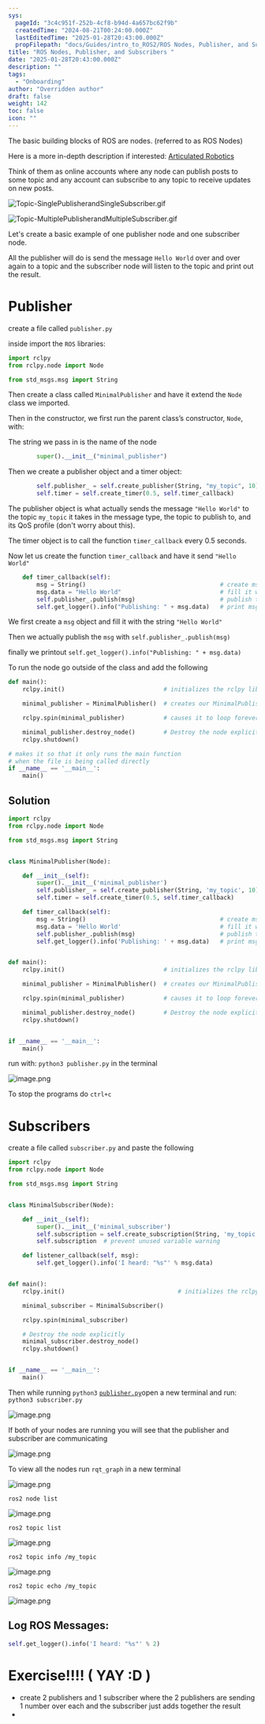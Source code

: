 ```yaml
---
sys:
  pageId: "3c4c951f-252b-4cf8-b94d-4a657bc62f9b"
  createdTime: "2024-08-21T00:24:00.000Z"
  lastEditedTime: "2025-01-28T20:43:00.000Z"
  propFilepath: "docs/Guides/intro_to_ROS2/ROS Nodes, Publisher, and Subscribers .md"
title: "ROS Nodes, Publisher, and Subscribers "
date: "2025-01-28T20:43:00.000Z"
description: ""
tags:
  - "Onboarding"
author: "Overridden author"
draft: false
weight: 142
toc: false
icon: ""
---
```


The basic building blocks of ROS are nodes. (referred to as ROS Nodes)

Here is a more in-depth description if interested: [Articulated Robotics](https://articulatedrobotics.xyz/tutorials/ready-for-ros/ros-overview#2-nodes)

Think of them as online accounts where any node can publish posts to some topic and any account can subscribe to any topic to receive updates on new posts.

![Topic-SinglePublisherandSingleSubscriber.gif](https://docs.ros.org/en/humble/_images/Topic-SinglePublisherandSingleSubscriber.gif)

![Topic-MultiplePublisherandMultipleSubscriber.gif](https://docs.ros.org/en/humble/_images/Topic-MultiplePublisherandMultipleSubscriber.gif)

Let's create a basic example of one publisher node and one subscriber node.

All the publisher will do is send the message `Hello World` over and over again to a topic and the subscriber node will listen to the topic and print out the result.

# Publisher

create a file called `publisher.py` 

inside import the `ROS` libraries:

```python
import rclpy
from rclpy.node import Node

from std_msgs.msg import String
```

Then create a class called `MinimalPublisher` and have it extend the `Node` class we imported.

Then in the constructor, we first run the parent class’s constructor, `Node`, with:

The string we pass in is the name of the node

```python
        super().__init__("minimal_publisher")
```

Then we create a publisher object and a timer object:

```python
        self.publisher_ = self.create_publisher(String, "my_topic", 10)
        self.timer = self.create_timer(0.5, self.timer_callback)
```

The publisher object is what actually sends the message `"Hello World"` to the topic `my_topic` it takes in the message type, the topic to publish to, and its QoS profile (don't worry about this).

The timer object is to call the function `timer_callback` every 0.5 seconds.

Now let us create the function `timer_callback` and have it send `"Hello World"`

```python
    def timer_callback(self):
        msg = String()                                      # create msg object
        msg.data = "Hello World"                            # fill it with data
        self.publisher_.publish(msg)                        # publish the message
        self.get_logger().info("Publishing: " + msg.data)   # print msg
```

We first create a `msg` object and fill it with the string `"Hello World"`

Then we actually publish the `msg` with `self.publisher_.publish(msg)`

finally we printout `self.get_logger().info("Publishing: " + msg.data)`

To run the node go outside of the class and add the following

```python
def main():
    rclpy.init()                            # initializes the rclpy library

    minimal_publisher = MinimalPublisher()  # creates our MinimalPublisher object

    rclpy.spin(minimal_publisher)           # causes it to loop forever

    minimal_publisher.destroy_node()        # Destroy the node explicitly
    rclpy.shutdown()

# makes it so that it only runs the main function
# when the file is being called directly
if __name__ == '__main__': 
    main()
```

## Solution

```python
import rclpy
from rclpy.node import Node

from std_msgs.msg import String


class MinimalPublisher(Node):

    def __init__(self):
        super().__init__('minimal_publisher')
        self.publisher_ = self.create_publisher(String, 'my_topic', 10)
        self.timer = self.create_timer(0.5, self.timer_callback)

    def timer_callback(self):
        msg = String()                                      # create msg object
        msg.data = 'Hello World'                            # fill it with data
        self.publisher_.publish(msg)                        # publish the message
        self.get_logger().info('Publishing: ' + msg.data)   # print msg


def main():
    rclpy.init()                            # initializes the rclpy library

    minimal_publisher = MinimalPublisher()  # creates our MinimalPublisher object

    rclpy.spin(minimal_publisher)           # causes it to loop forever

    minimal_publisher.destroy_node()        # Destroy the node explicitly
    rclpy.shutdown()


if __name__ == '__main__':
    main()
```

run with: `python3 publisher.py` in the terminal

![image.png](https://prod-files-secure.s3.us-west-2.amazonaws.com/d518164a-d88e-44d1-a4ee-3adb3bd8bce0/9214accb-ad5b-44f1-a31c-b3167c59138b/image.png?X-Amz-Algorithm=AWS4-HMAC-SHA256&X-Amz-Content-Sha256=UNSIGNED-PAYLOAD&X-Amz-Credential=ASIAZI2LB4665QY3BUOV%2F20250227%2Fus-west-2%2Fs3%2Faws4_request&X-Amz-Date=20250227T170728Z&X-Amz-Expires=3600&X-Amz-Security-Token=IQoJb3JpZ2luX2VjEEEaCXVzLXdlc3QtMiJIMEYCIQDSKZhPJ4GpTO6PSc7ohRbl6%2Bg9nVwVIGOxZPCt4uLvwQIhAIftd%2Bjxi7FmRnVl6gPhYCYZiA%2B1uJ%2FXUYDcs4beWfY6Kv8DCHoQABoMNjM3NDIzMTgzODA1IgyC2lqSwPXxwbBul1Iq3AOm51zpn2ajhR5RWwozT8Gmgo5jaz0YkmRU%2Bs4%2B9dWr7e8OCFU3pRVxdpJynaDdcXhGtylLeOhwZRoGCzLrRRCGIrfTEIWXppYp5SYLm4y4VqGQYJiw4pXyDUFnyzXcRDkihoZOqWptKqsVbZIEyE385hFXyVwz46gAchw4w4%2FlR8VH%2FTQNn3I5VuMBMcsAoUepZq9yBSX3O%2BYLDY34M2651HZMwQfOuIlGkI5gRUN1Ot%2BM3lHPJDuc7Dv4pP8o4R%2BQaZMeM469OgBBHjeOXWCszAZpAAnURkzTlbZkGhNoWe%2B9M%2ByY0G4VAGBPQArl5Aeurk9NI8YMs2fRIm0QeCpORWB3Y3VKCJmEk%2BlGQJXqIP9hqeha7WAVoD%2BtuaIEaX%2FwQu%2F0j%2FtTPpuxdE%2BWNqcMv87B1S20m1HI7i%2BN4U3gDucJxUmRvkkXurje%2BerpCrLxhpUIfoojR6ZhelBt9evKP1l%2BqZRa182NdLMELaeyy51FgAcmSOXgL%2BY0Q80cicibGU6MmecD6XE%2FDgaWQgDpBgKMAuIcn%2F3bj%2Fu5JCnz8xGb3Ip8tJPuDcDoXA5Bq8VqLbiKGuLUToYjI5CDzSzbz%2Fa3upcAoHa8DPSBZQkoMIWYGA0yGhHHuVaJFzC6tIK%2BBjqkAdQ0K2sWIauSumkf5ardslJF1TkYmVedar0LQEy%2FzGZnOlh9JkZ1aoT6dCgqB7DlHkL4%2Frc5X5Siw47a42nIGDTT3yT3lNfEN9bOGwCHy9uLw77WkAnUfnH0C59%2BpJ7m4B73CpkJwQJc8MJwWsYGpI%2BpVggxX32tu%2BdQaXdLw2i9C5K64u3dRp3g23%2FPhWpN91Yd1JtHcVkdCHlp09Iwf8N0YkbL&X-Amz-Signature=ca50e025f57af31c40eb49848e73230ad265ee722477e7dd5f04fc18ac245738&X-Amz-SignedHeaders=host&x-id=GetObject)

To stop the programs do `ctrl+c`

# Subscribers

create a file called `subscriber.py` and paste the following

```python
import rclpy
from rclpy.node import Node

from std_msgs.msg import String


class MinimalSubscriber(Node):

    def __init__(self):
        super().__init__('minimal_subscriber')
        self.subscription = self.create_subscription(String, 'my_topic', self.listener_callback, 10)
        self.subscription  # prevent unused variable warning

    def listener_callback(self, msg):
        self.get_logger().info('I heard: "%s"' % msg.data)


def main():
    rclpy.init()                                # initializes the rclpy library

    minimal_subscriber = MinimalSubscriber()

    rclpy.spin(minimal_subscriber)

    # Destroy the node explicitly
    minimal_subscriber.destroy_node()
    rclpy.shutdown()


if __name__ == '__main__':
    main()
```

Then while running `python3` [`publisher.py`](http://publisher.py/)open a new terminal and run: `python3 subscriber.py` 

![image.png](https://prod-files-secure.s3.us-west-2.amazonaws.com/d518164a-d88e-44d1-a4ee-3adb3bd8bce0/611fccf2-c738-4dbd-94e9-98f209092866/image.png?X-Amz-Algorithm=AWS4-HMAC-SHA256&X-Amz-Content-Sha256=UNSIGNED-PAYLOAD&X-Amz-Credential=ASIAZI2LB4665QY3BUOV%2F20250227%2Fus-west-2%2Fs3%2Faws4_request&X-Amz-Date=20250227T170728Z&X-Amz-Expires=3600&X-Amz-Security-Token=IQoJb3JpZ2luX2VjEEEaCXVzLXdlc3QtMiJIMEYCIQDSKZhPJ4GpTO6PSc7ohRbl6%2Bg9nVwVIGOxZPCt4uLvwQIhAIftd%2Bjxi7FmRnVl6gPhYCYZiA%2B1uJ%2FXUYDcs4beWfY6Kv8DCHoQABoMNjM3NDIzMTgzODA1IgyC2lqSwPXxwbBul1Iq3AOm51zpn2ajhR5RWwozT8Gmgo5jaz0YkmRU%2Bs4%2B9dWr7e8OCFU3pRVxdpJynaDdcXhGtylLeOhwZRoGCzLrRRCGIrfTEIWXppYp5SYLm4y4VqGQYJiw4pXyDUFnyzXcRDkihoZOqWptKqsVbZIEyE385hFXyVwz46gAchw4w4%2FlR8VH%2FTQNn3I5VuMBMcsAoUepZq9yBSX3O%2BYLDY34M2651HZMwQfOuIlGkI5gRUN1Ot%2BM3lHPJDuc7Dv4pP8o4R%2BQaZMeM469OgBBHjeOXWCszAZpAAnURkzTlbZkGhNoWe%2B9M%2ByY0G4VAGBPQArl5Aeurk9NI8YMs2fRIm0QeCpORWB3Y3VKCJmEk%2BlGQJXqIP9hqeha7WAVoD%2BtuaIEaX%2FwQu%2F0j%2FtTPpuxdE%2BWNqcMv87B1S20m1HI7i%2BN4U3gDucJxUmRvkkXurje%2BerpCrLxhpUIfoojR6ZhelBt9evKP1l%2BqZRa182NdLMELaeyy51FgAcmSOXgL%2BY0Q80cicibGU6MmecD6XE%2FDgaWQgDpBgKMAuIcn%2F3bj%2Fu5JCnz8xGb3Ip8tJPuDcDoXA5Bq8VqLbiKGuLUToYjI5CDzSzbz%2Fa3upcAoHa8DPSBZQkoMIWYGA0yGhHHuVaJFzC6tIK%2BBjqkAdQ0K2sWIauSumkf5ardslJF1TkYmVedar0LQEy%2FzGZnOlh9JkZ1aoT6dCgqB7DlHkL4%2Frc5X5Siw47a42nIGDTT3yT3lNfEN9bOGwCHy9uLw77WkAnUfnH0C59%2BpJ7m4B73CpkJwQJc8MJwWsYGpI%2BpVggxX32tu%2BdQaXdLw2i9C5K64u3dRp3g23%2FPhWpN91Yd1JtHcVkdCHlp09Iwf8N0YkbL&X-Amz-Signature=96fd686846e64aa120597ee0ab5d0763ebe7bbcf85c428820b7fd9b4fa38e972&X-Amz-SignedHeaders=host&x-id=GetObject)

If both of your nodes are running you will see that the publisher and subscriber are communicating

![image.png](https://prod-files-secure.s3.us-west-2.amazonaws.com/d518164a-d88e-44d1-a4ee-3adb3bd8bce0/eea428b5-1cf0-43bb-a30b-81cbaf6c5c78/image.png?X-Amz-Algorithm=AWS4-HMAC-SHA256&X-Amz-Content-Sha256=UNSIGNED-PAYLOAD&X-Amz-Credential=ASIAZI2LB4665QY3BUOV%2F20250227%2Fus-west-2%2Fs3%2Faws4_request&X-Amz-Date=20250227T170728Z&X-Amz-Expires=3600&X-Amz-Security-Token=IQoJb3JpZ2luX2VjEEEaCXVzLXdlc3QtMiJIMEYCIQDSKZhPJ4GpTO6PSc7ohRbl6%2Bg9nVwVIGOxZPCt4uLvwQIhAIftd%2Bjxi7FmRnVl6gPhYCYZiA%2B1uJ%2FXUYDcs4beWfY6Kv8DCHoQABoMNjM3NDIzMTgzODA1IgyC2lqSwPXxwbBul1Iq3AOm51zpn2ajhR5RWwozT8Gmgo5jaz0YkmRU%2Bs4%2B9dWr7e8OCFU3pRVxdpJynaDdcXhGtylLeOhwZRoGCzLrRRCGIrfTEIWXppYp5SYLm4y4VqGQYJiw4pXyDUFnyzXcRDkihoZOqWptKqsVbZIEyE385hFXyVwz46gAchw4w4%2FlR8VH%2FTQNn3I5VuMBMcsAoUepZq9yBSX3O%2BYLDY34M2651HZMwQfOuIlGkI5gRUN1Ot%2BM3lHPJDuc7Dv4pP8o4R%2BQaZMeM469OgBBHjeOXWCszAZpAAnURkzTlbZkGhNoWe%2B9M%2ByY0G4VAGBPQArl5Aeurk9NI8YMs2fRIm0QeCpORWB3Y3VKCJmEk%2BlGQJXqIP9hqeha7WAVoD%2BtuaIEaX%2FwQu%2F0j%2FtTPpuxdE%2BWNqcMv87B1S20m1HI7i%2BN4U3gDucJxUmRvkkXurje%2BerpCrLxhpUIfoojR6ZhelBt9evKP1l%2BqZRa182NdLMELaeyy51FgAcmSOXgL%2BY0Q80cicibGU6MmecD6XE%2FDgaWQgDpBgKMAuIcn%2F3bj%2Fu5JCnz8xGb3Ip8tJPuDcDoXA5Bq8VqLbiKGuLUToYjI5CDzSzbz%2Fa3upcAoHa8DPSBZQkoMIWYGA0yGhHHuVaJFzC6tIK%2BBjqkAdQ0K2sWIauSumkf5ardslJF1TkYmVedar0LQEy%2FzGZnOlh9JkZ1aoT6dCgqB7DlHkL4%2Frc5X5Siw47a42nIGDTT3yT3lNfEN9bOGwCHy9uLw77WkAnUfnH0C59%2BpJ7m4B73CpkJwQJc8MJwWsYGpI%2BpVggxX32tu%2BdQaXdLw2i9C5K64u3dRp3g23%2FPhWpN91Yd1JtHcVkdCHlp09Iwf8N0YkbL&X-Amz-Signature=7399ae2abc7bfa915e5ceea9007b20cae7cb11af40898655d5fbb63db95b6eaa&X-Amz-SignedHeaders=host&x-id=GetObject)

To view all the nodes run `rqt_graph` in a new terminal

![image.png](https://prod-files-secure.s3.us-west-2.amazonaws.com/d518164a-d88e-44d1-a4ee-3adb3bd8bce0/1d98e964-4318-4d62-b5c4-8c8f78368598/image.png?X-Amz-Algorithm=AWS4-HMAC-SHA256&X-Amz-Content-Sha256=UNSIGNED-PAYLOAD&X-Amz-Credential=ASIAZI2LB4665QY3BUOV%2F20250227%2Fus-west-2%2Fs3%2Faws4_request&X-Amz-Date=20250227T170728Z&X-Amz-Expires=3600&X-Amz-Security-Token=IQoJb3JpZ2luX2VjEEEaCXVzLXdlc3QtMiJIMEYCIQDSKZhPJ4GpTO6PSc7ohRbl6%2Bg9nVwVIGOxZPCt4uLvwQIhAIftd%2Bjxi7FmRnVl6gPhYCYZiA%2B1uJ%2FXUYDcs4beWfY6Kv8DCHoQABoMNjM3NDIzMTgzODA1IgyC2lqSwPXxwbBul1Iq3AOm51zpn2ajhR5RWwozT8Gmgo5jaz0YkmRU%2Bs4%2B9dWr7e8OCFU3pRVxdpJynaDdcXhGtylLeOhwZRoGCzLrRRCGIrfTEIWXppYp5SYLm4y4VqGQYJiw4pXyDUFnyzXcRDkihoZOqWptKqsVbZIEyE385hFXyVwz46gAchw4w4%2FlR8VH%2FTQNn3I5VuMBMcsAoUepZq9yBSX3O%2BYLDY34M2651HZMwQfOuIlGkI5gRUN1Ot%2BM3lHPJDuc7Dv4pP8o4R%2BQaZMeM469OgBBHjeOXWCszAZpAAnURkzTlbZkGhNoWe%2B9M%2ByY0G4VAGBPQArl5Aeurk9NI8YMs2fRIm0QeCpORWB3Y3VKCJmEk%2BlGQJXqIP9hqeha7WAVoD%2BtuaIEaX%2FwQu%2F0j%2FtTPpuxdE%2BWNqcMv87B1S20m1HI7i%2BN4U3gDucJxUmRvkkXurje%2BerpCrLxhpUIfoojR6ZhelBt9evKP1l%2BqZRa182NdLMELaeyy51FgAcmSOXgL%2BY0Q80cicibGU6MmecD6XE%2FDgaWQgDpBgKMAuIcn%2F3bj%2Fu5JCnz8xGb3Ip8tJPuDcDoXA5Bq8VqLbiKGuLUToYjI5CDzSzbz%2Fa3upcAoHa8DPSBZQkoMIWYGA0yGhHHuVaJFzC6tIK%2BBjqkAdQ0K2sWIauSumkf5ardslJF1TkYmVedar0LQEy%2FzGZnOlh9JkZ1aoT6dCgqB7DlHkL4%2Frc5X5Siw47a42nIGDTT3yT3lNfEN9bOGwCHy9uLw77WkAnUfnH0C59%2BpJ7m4B73CpkJwQJc8MJwWsYGpI%2BpVggxX32tu%2BdQaXdLw2i9C5K64u3dRp3g23%2FPhWpN91Yd1JtHcVkdCHlp09Iwf8N0YkbL&X-Amz-Signature=1bc31f9224d6c42fcef5480d795ac5fdc1138f051ecde6467a6054ba0903f036&X-Amz-SignedHeaders=host&x-id=GetObject)

`ros2 node list`

![image.png](https://prod-files-secure.s3.us-west-2.amazonaws.com/d518164a-d88e-44d1-a4ee-3adb3bd8bce0/680ac8cf-e6d9-4164-9ece-5b9a6fccffee/image.png?X-Amz-Algorithm=AWS4-HMAC-SHA256&X-Amz-Content-Sha256=UNSIGNED-PAYLOAD&X-Amz-Credential=ASIAZI2LB4665QY3BUOV%2F20250227%2Fus-west-2%2Fs3%2Faws4_request&X-Amz-Date=20250227T170728Z&X-Amz-Expires=3600&X-Amz-Security-Token=IQoJb3JpZ2luX2VjEEEaCXVzLXdlc3QtMiJIMEYCIQDSKZhPJ4GpTO6PSc7ohRbl6%2Bg9nVwVIGOxZPCt4uLvwQIhAIftd%2Bjxi7FmRnVl6gPhYCYZiA%2B1uJ%2FXUYDcs4beWfY6Kv8DCHoQABoMNjM3NDIzMTgzODA1IgyC2lqSwPXxwbBul1Iq3AOm51zpn2ajhR5RWwozT8Gmgo5jaz0YkmRU%2Bs4%2B9dWr7e8OCFU3pRVxdpJynaDdcXhGtylLeOhwZRoGCzLrRRCGIrfTEIWXppYp5SYLm4y4VqGQYJiw4pXyDUFnyzXcRDkihoZOqWptKqsVbZIEyE385hFXyVwz46gAchw4w4%2FlR8VH%2FTQNn3I5VuMBMcsAoUepZq9yBSX3O%2BYLDY34M2651HZMwQfOuIlGkI5gRUN1Ot%2BM3lHPJDuc7Dv4pP8o4R%2BQaZMeM469OgBBHjeOXWCszAZpAAnURkzTlbZkGhNoWe%2B9M%2ByY0G4VAGBPQArl5Aeurk9NI8YMs2fRIm0QeCpORWB3Y3VKCJmEk%2BlGQJXqIP9hqeha7WAVoD%2BtuaIEaX%2FwQu%2F0j%2FtTPpuxdE%2BWNqcMv87B1S20m1HI7i%2BN4U3gDucJxUmRvkkXurje%2BerpCrLxhpUIfoojR6ZhelBt9evKP1l%2BqZRa182NdLMELaeyy51FgAcmSOXgL%2BY0Q80cicibGU6MmecD6XE%2FDgaWQgDpBgKMAuIcn%2F3bj%2Fu5JCnz8xGb3Ip8tJPuDcDoXA5Bq8VqLbiKGuLUToYjI5CDzSzbz%2Fa3upcAoHa8DPSBZQkoMIWYGA0yGhHHuVaJFzC6tIK%2BBjqkAdQ0K2sWIauSumkf5ardslJF1TkYmVedar0LQEy%2FzGZnOlh9JkZ1aoT6dCgqB7DlHkL4%2Frc5X5Siw47a42nIGDTT3yT3lNfEN9bOGwCHy9uLw77WkAnUfnH0C59%2BpJ7m4B73CpkJwQJc8MJwWsYGpI%2BpVggxX32tu%2BdQaXdLw2i9C5K64u3dRp3g23%2FPhWpN91Yd1JtHcVkdCHlp09Iwf8N0YkbL&X-Amz-Signature=a6e3650e4592215465243c6054399f6c3125ac6206f3081a7c59251616426740&X-Amz-SignedHeaders=host&x-id=GetObject)

`ros2 topic list`

![image.png](https://prod-files-secure.s3.us-west-2.amazonaws.com/d518164a-d88e-44d1-a4ee-3adb3bd8bce0/eee2ebe1-27ef-4a4a-96fb-2ca54126fb29/image.png?X-Amz-Algorithm=AWS4-HMAC-SHA256&X-Amz-Content-Sha256=UNSIGNED-PAYLOAD&X-Amz-Credential=ASIAZI2LB4665QY3BUOV%2F20250227%2Fus-west-2%2Fs3%2Faws4_request&X-Amz-Date=20250227T170728Z&X-Amz-Expires=3600&X-Amz-Security-Token=IQoJb3JpZ2luX2VjEEEaCXVzLXdlc3QtMiJIMEYCIQDSKZhPJ4GpTO6PSc7ohRbl6%2Bg9nVwVIGOxZPCt4uLvwQIhAIftd%2Bjxi7FmRnVl6gPhYCYZiA%2B1uJ%2FXUYDcs4beWfY6Kv8DCHoQABoMNjM3NDIzMTgzODA1IgyC2lqSwPXxwbBul1Iq3AOm51zpn2ajhR5RWwozT8Gmgo5jaz0YkmRU%2Bs4%2B9dWr7e8OCFU3pRVxdpJynaDdcXhGtylLeOhwZRoGCzLrRRCGIrfTEIWXppYp5SYLm4y4VqGQYJiw4pXyDUFnyzXcRDkihoZOqWptKqsVbZIEyE385hFXyVwz46gAchw4w4%2FlR8VH%2FTQNn3I5VuMBMcsAoUepZq9yBSX3O%2BYLDY34M2651HZMwQfOuIlGkI5gRUN1Ot%2BM3lHPJDuc7Dv4pP8o4R%2BQaZMeM469OgBBHjeOXWCszAZpAAnURkzTlbZkGhNoWe%2B9M%2ByY0G4VAGBPQArl5Aeurk9NI8YMs2fRIm0QeCpORWB3Y3VKCJmEk%2BlGQJXqIP9hqeha7WAVoD%2BtuaIEaX%2FwQu%2F0j%2FtTPpuxdE%2BWNqcMv87B1S20m1HI7i%2BN4U3gDucJxUmRvkkXurje%2BerpCrLxhpUIfoojR6ZhelBt9evKP1l%2BqZRa182NdLMELaeyy51FgAcmSOXgL%2BY0Q80cicibGU6MmecD6XE%2FDgaWQgDpBgKMAuIcn%2F3bj%2Fu5JCnz8xGb3Ip8tJPuDcDoXA5Bq8VqLbiKGuLUToYjI5CDzSzbz%2Fa3upcAoHa8DPSBZQkoMIWYGA0yGhHHuVaJFzC6tIK%2BBjqkAdQ0K2sWIauSumkf5ardslJF1TkYmVedar0LQEy%2FzGZnOlh9JkZ1aoT6dCgqB7DlHkL4%2Frc5X5Siw47a42nIGDTT3yT3lNfEN9bOGwCHy9uLw77WkAnUfnH0C59%2BpJ7m4B73CpkJwQJc8MJwWsYGpI%2BpVggxX32tu%2BdQaXdLw2i9C5K64u3dRp3g23%2FPhWpN91Yd1JtHcVkdCHlp09Iwf8N0YkbL&X-Amz-Signature=bdbe4ab41e4e5f12b3f095f8b15fb7e7015c7b9e73a2931ff1d02fc0c30878e2&X-Amz-SignedHeaders=host&x-id=GetObject)

`ros2 topic info /my_topic`

![image.png](https://prod-files-secure.s3.us-west-2.amazonaws.com/d518164a-d88e-44d1-a4ee-3adb3bd8bce0/6288ef12-cb9e-406f-b9eb-65feed3a9011/image.png?X-Amz-Algorithm=AWS4-HMAC-SHA256&X-Amz-Content-Sha256=UNSIGNED-PAYLOAD&X-Amz-Credential=ASIAZI2LB4665QY3BUOV%2F20250227%2Fus-west-2%2Fs3%2Faws4_request&X-Amz-Date=20250227T170728Z&X-Amz-Expires=3600&X-Amz-Security-Token=IQoJb3JpZ2luX2VjEEEaCXVzLXdlc3QtMiJIMEYCIQDSKZhPJ4GpTO6PSc7ohRbl6%2Bg9nVwVIGOxZPCt4uLvwQIhAIftd%2Bjxi7FmRnVl6gPhYCYZiA%2B1uJ%2FXUYDcs4beWfY6Kv8DCHoQABoMNjM3NDIzMTgzODA1IgyC2lqSwPXxwbBul1Iq3AOm51zpn2ajhR5RWwozT8Gmgo5jaz0YkmRU%2Bs4%2B9dWr7e8OCFU3pRVxdpJynaDdcXhGtylLeOhwZRoGCzLrRRCGIrfTEIWXppYp5SYLm4y4VqGQYJiw4pXyDUFnyzXcRDkihoZOqWptKqsVbZIEyE385hFXyVwz46gAchw4w4%2FlR8VH%2FTQNn3I5VuMBMcsAoUepZq9yBSX3O%2BYLDY34M2651HZMwQfOuIlGkI5gRUN1Ot%2BM3lHPJDuc7Dv4pP8o4R%2BQaZMeM469OgBBHjeOXWCszAZpAAnURkzTlbZkGhNoWe%2B9M%2ByY0G4VAGBPQArl5Aeurk9NI8YMs2fRIm0QeCpORWB3Y3VKCJmEk%2BlGQJXqIP9hqeha7WAVoD%2BtuaIEaX%2FwQu%2F0j%2FtTPpuxdE%2BWNqcMv87B1S20m1HI7i%2BN4U3gDucJxUmRvkkXurje%2BerpCrLxhpUIfoojR6ZhelBt9evKP1l%2BqZRa182NdLMELaeyy51FgAcmSOXgL%2BY0Q80cicibGU6MmecD6XE%2FDgaWQgDpBgKMAuIcn%2F3bj%2Fu5JCnz8xGb3Ip8tJPuDcDoXA5Bq8VqLbiKGuLUToYjI5CDzSzbz%2Fa3upcAoHa8DPSBZQkoMIWYGA0yGhHHuVaJFzC6tIK%2BBjqkAdQ0K2sWIauSumkf5ardslJF1TkYmVedar0LQEy%2FzGZnOlh9JkZ1aoT6dCgqB7DlHkL4%2Frc5X5Siw47a42nIGDTT3yT3lNfEN9bOGwCHy9uLw77WkAnUfnH0C59%2BpJ7m4B73CpkJwQJc8MJwWsYGpI%2BpVggxX32tu%2BdQaXdLw2i9C5K64u3dRp3g23%2FPhWpN91Yd1JtHcVkdCHlp09Iwf8N0YkbL&X-Amz-Signature=492376830bce112f84553838de7da40bfebe0476f5237a0757c167df6ca2c0b3&X-Amz-SignedHeaders=host&x-id=GetObject)

`ros2 topic echo /my_topic`

![image.png](https://prod-files-secure.s3.us-west-2.amazonaws.com/d518164a-d88e-44d1-a4ee-3adb3bd8bce0/0a6fcb4d-422d-4a6c-a803-749ef4adf2c6/image.png?X-Amz-Algorithm=AWS4-HMAC-SHA256&X-Amz-Content-Sha256=UNSIGNED-PAYLOAD&X-Amz-Credential=ASIAZI2LB4665QY3BUOV%2F20250227%2Fus-west-2%2Fs3%2Faws4_request&X-Amz-Date=20250227T170728Z&X-Amz-Expires=3600&X-Amz-Security-Token=IQoJb3JpZ2luX2VjEEEaCXVzLXdlc3QtMiJIMEYCIQDSKZhPJ4GpTO6PSc7ohRbl6%2Bg9nVwVIGOxZPCt4uLvwQIhAIftd%2Bjxi7FmRnVl6gPhYCYZiA%2B1uJ%2FXUYDcs4beWfY6Kv8DCHoQABoMNjM3NDIzMTgzODA1IgyC2lqSwPXxwbBul1Iq3AOm51zpn2ajhR5RWwozT8Gmgo5jaz0YkmRU%2Bs4%2B9dWr7e8OCFU3pRVxdpJynaDdcXhGtylLeOhwZRoGCzLrRRCGIrfTEIWXppYp5SYLm4y4VqGQYJiw4pXyDUFnyzXcRDkihoZOqWptKqsVbZIEyE385hFXyVwz46gAchw4w4%2FlR8VH%2FTQNn3I5VuMBMcsAoUepZq9yBSX3O%2BYLDY34M2651HZMwQfOuIlGkI5gRUN1Ot%2BM3lHPJDuc7Dv4pP8o4R%2BQaZMeM469OgBBHjeOXWCszAZpAAnURkzTlbZkGhNoWe%2B9M%2ByY0G4VAGBPQArl5Aeurk9NI8YMs2fRIm0QeCpORWB3Y3VKCJmEk%2BlGQJXqIP9hqeha7WAVoD%2BtuaIEaX%2FwQu%2F0j%2FtTPpuxdE%2BWNqcMv87B1S20m1HI7i%2BN4U3gDucJxUmRvkkXurje%2BerpCrLxhpUIfoojR6ZhelBt9evKP1l%2BqZRa182NdLMELaeyy51FgAcmSOXgL%2BY0Q80cicibGU6MmecD6XE%2FDgaWQgDpBgKMAuIcn%2F3bj%2Fu5JCnz8xGb3Ip8tJPuDcDoXA5Bq8VqLbiKGuLUToYjI5CDzSzbz%2Fa3upcAoHa8DPSBZQkoMIWYGA0yGhHHuVaJFzC6tIK%2BBjqkAdQ0K2sWIauSumkf5ardslJF1TkYmVedar0LQEy%2FzGZnOlh9JkZ1aoT6dCgqB7DlHkL4%2Frc5X5Siw47a42nIGDTT3yT3lNfEN9bOGwCHy9uLw77WkAnUfnH0C59%2BpJ7m4B73CpkJwQJc8MJwWsYGpI%2BpVggxX32tu%2BdQaXdLw2i9C5K64u3dRp3g23%2FPhWpN91Yd1JtHcVkdCHlp09Iwf8N0YkbL&X-Amz-Signature=8a12d5b4015536638cd3747cd3e8b4ac68c605b11f605e8ccd166a6901de880a&X-Amz-SignedHeaders=host&x-id=GetObject)

## Log ROS Messages:

```python
self.get_logger().info('I heard: "%s"' % 2)
```

# Exercise!!!! ( YAY :D )

- create 2 publishers and 1 subscriber where the 2 publishers are sending 1 number over each and the subscriber just adds together the result
- 
